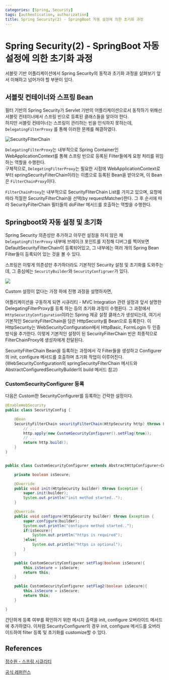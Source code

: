 ```yaml
---
categories: [Spring, Security]
tags: [authentication, authorization]
title: Spring Security(2) - SpringBoot 자동 설정에 의한 초기화 과정
---
```


# Spring Security(2) - SpringBoot 자동 설정에 의한 초기화 과정

서블릿 기반 어플리케이션에서 Spring Security의 동작과 초기화 과정을 살펴보기 앞서 이해하고 넘어가야 할 부분이 있다.

## 서블릿 컨테이너와 스프링 Bean

필터 기반의 Spring Security가 Servlet 기반의 어플리케이션으로서 동작하기 위해선 서블릿 컨테이너에서 스프링 빈으로 등록된 클래스들을 알아야 한다.<br>
하지만 서블릿 컨테이너는 스프링이 관리하는 빈을 인식하지 못하는데, `DelegatingFilterProxy` 를 통해 이러한 문제를 해결하였다.<br>

![SecurityFilterChain](../../assets/img/securityfilterchain.png) 


`DelegatingFilterProxy`는 내부적으로 Spring Container인 WebApplicationContext를 통해 스프링 빈으로 등록된 Filter들에게 요청 처리를 위임하는 역할을 수행한다.<br>
구체적으로, `DelegatingFilterProxy`는 필요한 시점에 WebApplicationContext로부터 springSecurityFilterChain이라는 이름으로 등록된 Bean을 받아오며, 이 Bean은 `FilterChainProxy`이다.

`FilterChainProxy`는 내부적으로 SecurityFliterChain List를 가지고 있으며, 요청에 따라 적절한 SecurityFilterChain을 선택(by requestMatcher)한다. 그 후 순서에 따라 SecurityFilterChain 필터들의 doFilter 메서드를 호출하는 역할을 수행한다. 



## Springboot와 자동 설정 및 초기화

Spring Security 의존성만 추가하고 아무런 설정을 하지 않은 채 `DelegatingFilterProxy` 내부에 브레이크 포인트를 지정해 디버그를 찍어보면 DefaultSecurityFilterChain이 등록되어있고, 그 내부에는 여러 개의 Spring Bean Filter들이 등록되어 있는 것을 볼 수 있다.

스프링은 이렇게 의존성만 추가하더라도 기본적인 Security 설정 및 초기화를 도와주는데, 그 중심에는 `SecurityBuilder`와 `SecurityConfigruer`가 있다.


![](../../assets/img/SecurityBuilder_SecurityConfigurer.PNG)

Custom 설정이 없다는 가정 하에 진행 과정을 설명하자면,<br>

어플리케이션을 구동하게 되면 시큐리티 - MVC Integration 관련 설정과 앞서 설명한 DelegatingFilterProxy를 등록 하는 등의 초기화 과정이 수행횐다. 그 과정에서 `HttpSecurityConfiguration`이라는 Spring 제공 설정 클래스가 생성되는데, 여기서 기본적인 SecurityFilterChain을 담은 HttpSecurity를 Bean으로 등록한다. 이 HttpSecurity는 WebSecurityConfiguration에서 HttpBasic, FormLogin 두 인증 방식을 추가한다. 이렇게 기본적인 설정이 된 SecurityFilterChain 빈은 최종적으로 FilterChainProxy에 생성자에게 전달된다.

SecurityFilterChain Bean을 등록하는 과정에서 각 Filter들을 생성하고 Configurer의 init, configure 메서드를 호출하며 초기화 작업이 이루어진다.(WebSecurityConfiguration의 springSecurityFilterChain 메서드와 AbstractConfiguredSecurityBuilder의 build 메서드 참고)


### CustomSecurityConfigurer 등록

다음은 Custom한 SecurityConfigurer를 등록하는 간략한 설정이다.

```java
@EnableWebSecurity
public class SecurityConfig {

    @Bean
    SecurityFilterChain securityFilterChain(HttpSecurity http) throws Exception {
        // ...
        http.apply(new CustomSecurityConfigurer().setFlag(true));
        // ...
        return http.build();
    }
}


public class CustomSecurityConfigurer extends AbstractHttpConfigurer<CustomSecurityConfigurer, HttpSecurity> {

    private boolean isSecure;

    @Override
    public void init(HttpSecurity builder) throws Exception {
        super.init(builder);
        System.out.println("init method started..");
    }

    @Override
    public void configure(HttpSecurity builder) throws Exception {
        super.configure(builder);
        System.out.println("configure method started..");
        if(isSecure){
            System.out.println("https is required");
        }else{
            System.out.println("https is optional");
        }
    }

    public CustomSecurityConfigurer setFlag(boolean isSecure){
        this.isSecure = isSecure;
        return this;
    }

    public CustomSecurityConfigurer setFlag2(boolean isSecure){
        this.isSecure = isSecure;
        return this;
    }

}

```


간단하게 등록 여부를 확인하기 위한 메시지 출력을 init, configure 오버라이드 메서드에 추가하였다. 이처럼 SecurityConfigurer의 경우 init, configure 메서드를 오버라이드하여 filter 등록 및 초기화를 customize할 수 있다.

## References


[정수원 - 스프링 시큐리티](https://www.inflearn.com/course/%EC%A0%95%EC%88%98%EC%9B%90-%EC%8A%A4%ED%94%84%EB%A7%81-%EC%8B%9C%ED%81%90%EB%A6%AC%ED%8B%B0/dashboard)

[공식 레퍼런스](https://docs.spring.io/spring-security/reference/5.8/servlet/architecture.html)